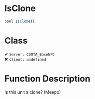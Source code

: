 # IsClone
```js	
bool IsClone()
```
# Class
✔ `Server: CDOTA_BaseNPC`  
✖ `Client: undefined`  

# Function Description
Is this unit a clone? (Meepo)
